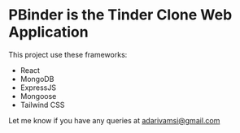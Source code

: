 # PBinder is the Tinder Clone Web Application  

This project use these frameworks:
- React
- MongoDB
- ExpressJS
- Mongoose
- Tailwind CSS

Let me know if you have any queries at adarivamsi@gmail.com